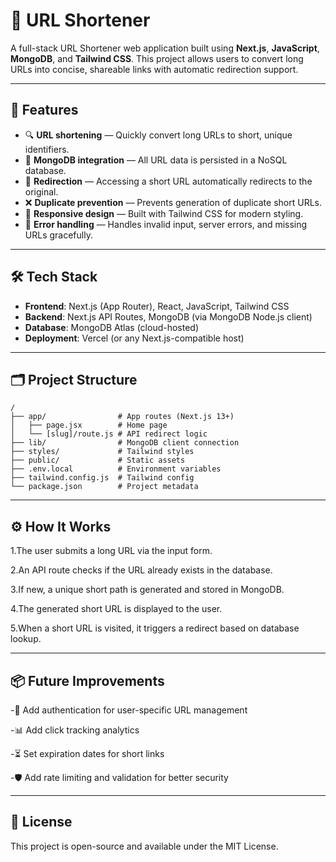 # 🔗 URL Shortener

A full-stack URL Shortener web application built using **Next.js**, **JavaScript**, **MongoDB**, and **Tailwind CSS**. This project allows users to convert long URLs into concise, shareable links with automatic redirection support.

---

## 📌 Features

- 🔍 **URL shortening** — Quickly convert long URLs to short, unique identifiers.
- 📁 **MongoDB integration** — All URL data is persisted in a NoSQL database.
- 🔁 **Redirection** — Accessing a short URL automatically redirects to the original.
- ❌ **Duplicate prevention** — Prevents generation of duplicate short URLs.
- 🎨 **Responsive design** — Built with Tailwind CSS for modern styling.
- 🧠 **Error handling** — Handles invalid input, server errors, and missing URLs gracefully.

---

## 🛠️ Tech Stack

- **Frontend**: Next.js (App Router), React, JavaScript, Tailwind CSS  
- **Backend**: Next.js API Routes, MongoDB (via MongoDB Node.js client)  
- **Database**: MongoDB Atlas (cloud-hosted)  
- **Deployment**: Vercel (or any Next.js-compatible host)

---

## 🗂 Project Structure

``` plaintext
/
├── app/                # App routes (Next.js 13+)
│   ├── page.jsx        # Home page
│   └── [slug]/route.js # API redirect logic
├── lib/                # MongoDB client connection
├── styles/             # Tailwind styles
├── public/             # Static assets
├── .env.local          # Environment variables
├── tailwind.config.js  # Tailwind config
└── package.json        # Project metadata
```
---
## ⚙️ How It Works
1.The user submits a long URL via the input form.

2.An API route checks if the URL already exists in the database.

3.If new, a unique short path is generated and stored in MongoDB.

4.The generated short URL is displayed to the user.

5.When a short URL is visited, it triggers a redirect based on database lookup.

---
## 📦 Future Improvements
-🔐 Add authentication for user-specific URL management

-📊 Add click tracking analytics

-⏳ Set expiration dates for short links

-🛡️ Add rate limiting and validation for better security

---
## 📄 License
This project is open-source and available under the MIT License.


